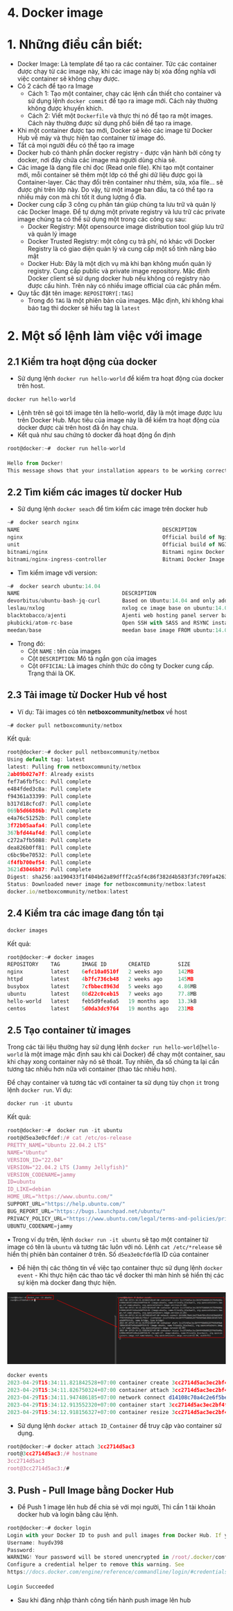 # 4. Docker image

# 1. Những điều cần biết:

- Docker Image: Là template để tạo ra các container. Tức các container được chạy từ các image này, khi các image này bị xóa đồng nghĩa với việc container sẽ không chạy được.
- Có 2 cách để tạo ra Image
    - Cách 1: Tạo một container, chạy các lệnh cần thiết cho container và sử dụng lệnh `docker commit` để tạo ra image mới. Cách này thường không được khuyến khích.
    - Cách 2: Viết một `Dockerfile` và thực thi nó để tạo ra một images. Cách này thường được sử dụng phổ biến để tạo ra image.
- Khi một container được tạo mới, Docker sẽ kéo các image từ Docker Hub về máy và thực hiện tạo container từ image đó.
- Tất cả mọi người đều có thể tạo ra image
- Docker hub có thành phần docker registry - được vận hành bởi công ty docker, nơi đây chứa các image mà người dùng chia sẻ.
- Các image là dạng file chỉ đọc (Read onle file). Khi tạo một container  mới, mỗi container sẽ thêm một lớp có thể ghi dữ liệu được gọi là Container-layer. Các thay đổi trên container như thêm, sửa, xóa file… sẽ được ghi trên lớp này. Do vậy, từ một image ban đầu, ta có thể tạo ra nhiều máy con mà chỉ tốt ít dung lượng ổ đĩa.
- Docker cung cấp 3 công cụ phân tán giúp chúng ta lưu trữ và quản lý các Docker Image. Để tự dựng một private registry và lưu trữ các private image chúng ta có thể sử dụng một trong các công cụ sau:
    - Docker Registry: Một opensource image distribution tool giúp lưu trữ và quản lý image
    - Docker Trusted Registry: một công cụ trả phí, nó khác với Docker Registry là có giao diện quản lý và cung cấp một số tính năng bảo mật
    - Docker Hub: Đây là một dịch vụ mà khi bạn không muốn quản lý registry. Cung cấp public và private image repository. Mặc định Docker client sẽ sử dụng docker hub nếu không có registry nào được cấu hình. Trên này có nhiều image official của các phần mềm.
- Quy tắc đặt tên image: `REPOSITORY[:TAG]`
    - Trong đó `TAG` là một phiên bản của images. Mặc định, khi không khai báo tag thì docker sẽ hiểu tag là `latest`

# 2. Một số lệnh làm việc với image

## 2.1 Kiểm tra hoạt động của docker

- Sử dụng lệnh `docker run hello-world` để kiểm tra hoạt động của docker trên host.

```jsx
docker run hello-world
```

- Lệnh trên sẽ gọi tới image tên là hello-world, đây là một image được lưu trên Docker Hub. Mục tiêu của image này là để kiểm tra hoạt động của docker được cài trên host đã ổn hay chưa.
- Kết quả như sau chứng tỏ docker đã hoạt động ổn định

```jsx
root@docker:~#  docker run hello-world

Hello from Docker!
This message shows that your installation appears to be working correctly.
```

## 2.2 Tìm kiếm các images từ docker Hub

- Sử dụng lệnh `docker seach` để tìm kiếm các image trên docker hub

```jsx
~#  docker search nginx
NAME                                              DESCRIPTION                                     STARS     OFFICIAL   AUTOMATED
nginx                                             Official build of Nginx.                        18433     [OK]       
unit                                              Official build of NGINX Unit: a polyglot app…   0         [OK]       
bitnami/nginx                                     Bitnami nginx Docker Image                      159                  [OK]
bitnami/nginx-ingress-controller                  Bitnami Docker Image for NGINX Ingress Contr…   25                   [OK]
```

- Tìm kiểm image với version:

```jsx
~#  docker search ubuntu:14.04
NAME                                 DESCRIPTION                                     STARS     OFFICIAL   AUTOMATED
devorbitus/ubuntu-bash-jq-curl       Based on Ubuntu:14.04 and only adding curl a…   0                    
leslau/nxlog                         nxlog ce image base on ubuntu:14.04             2                    [OK]
blacktobacco/ajenti                  Ajenti web hosting panel server based on Ubu…   7                    [OK]
pkubicki/atom-rc-base                Open SSH with SASS and RSYNC installed on Ub…   1                    
meedan/base                          meedan base image FROM ubuntu:14.04             0                    [OK]
```

- Trong đó:
    - Cột `NAME` : tên của images
    - Cột `DESCRIPTION`: Mô tả ngắn gọn của images
    - Cột `OFFICIAL`: Là images chính thức do công ty Docker cung cấp. Trạng thái là OK.

## 2.3 Tải image từ Docker Hub về host

- Ví dụ: Tải images có tên **netboxcommunity/netbox** về host

```jsx
~# docker pull netboxcommunity/netbox
```

Kết quả:

```jsx
root@docker:~# docker pull netboxcommunity/netbox  
Using default tag: latest
latest: Pulling from netboxcommunity/netbox
2ab09b027e7f: Already exists 
fef7a6fbf5cc: Pull complete 
e484fded3c8a: Pull complete 
f94361a33399: Pull complete 
b317d18cfcd7: Pull complete 
069b5d66886b: Pull complete 
e4a76c51252b: Pull complete 
3f72b05aafa4: Pull complete 
367bfd44af4d: Pull complete 
c272a7fb5088: Pull complete 
dea826b0ff81: Pull complete 
c6bc9be70532: Pull complete 
4f4fb700ef54: Pull complete 
3621d3046b87: Pull complete 
Digest: sha256:aa190433f1f404b62a89dfff2ca5f4c86f382d4b583f3fc709fa426376d4d23d
Status: Downloaded newer image for netboxcommunity/netbox:latest
docker.io/netboxcommunity/netbox:latest
```

## 2.4 Kiểm tra các image đang tồn tại

```jsx
docker images
```

Kết quả:

```jsx
root@docker:~# docker images
REPOSITORY    TAG       IMAGE ID       CREATED         SIZE
nginx         latest    6efc10a0510f   2 weeks ago     142MB
httpd         latest    4b7fc736cb48   2 weeks ago     145MB
busybox       latest    7cfbbec8963d   5 weeks ago     4.86MB
ubuntu        latest    08d22c0ceb15   7 weeks ago     77.8MB
hello-world   latest    feb5d9fea6a5   19 months ago   13.3kB
centos        latest    5d0da3dc9764   19 months ago   231MB
```

## 2.5 Tạo container từ images

Trong các tài liệu thường hay sử dụng lệnh `docker run hello-world`(`hello-world` là một image mặc định sau khi cài Docker) để chạy một container, sau khi chạy xong container này nó sẽ thoát. Tuy nhiên, đa số chúng ta lại cần tương tác nhiều hơn nữa với container (thao tác nhiều hơn).

Để chạy container và tương tác với container ta sử dụng tùy chọn `it` trong lệnh `docker run`. Ví dụ:

```jsx
docker run -it ubuntu
```

Kết quả:

```jsx
root@docker:~#  docker run -it ubuntu
root@d5ea3e0cfdef:/# cat /etc/os-release 
PRETTY_NAME="Ubuntu 22.04.2 LTS"
NAME="Ubuntu"
VERSION_ID="22.04"
VERSION="22.04.2 LTS (Jammy Jellyfish)"
VERSION_CODENAME=jammy
ID=ubuntu
ID_LIKE=debian
HOME_URL="https://www.ubuntu.com/"
SUPPORT_URL="https://help.ubuntu.com/"
BUG_REPORT_URL="https://bugs.launchpad.net/ubuntu/"
PRIVACY_POLICY_URL="https://www.ubuntu.com/legal/terms-and-policies/privacy-policy"
UBUNTU_CODENAME=jammy
```

• Trong ví dụ trên, lệnh `docker run -it ubuntu` sẽ tạo một container từ image có tên là `ubuntu` và tương tác luôn với nó. Lệnh `cat /etc/*release` sẽ hiển thị phiên bản container ở trên. Số `d5ea3e0cfdef`là ID của container

- Để hiện thị các thông tin về việc tạo container thực sử dụng lệnh `docker event` - Khi thực hiện các thao tác về docker thì màn hình sẽ hiển thị các sự kiện mà docker đang thực hiện.

![Untitled](image/docker-image-1.png)

```jsx
docker events
2023-04-29T15:34:11.821842528+07:00 container create 3cc2714d5ac3ec2bf4ff68d601297fb99d48ab388dc603d57e46a2eb0f914c91 (image=ubuntu, name=friendly_blackwell, org.opencontainers.image.ref.name=ubuntu, org.opencontainers.image.version=22.04)
2023-04-29T15:34:11.826750324+07:00 container attach 3cc2714d5ac3ec2bf4ff68d601297fb99d48ab388dc603d57e46a2eb0f914c91 (image=ubuntu, name=friendly_blackwell, org.opencontainers.image.ref.name=ubuntu, org.opencontainers.image.version=22.04)
2023-04-29T15:34:11.947486185+07:00 network connect d14108c70a4c2e6f5bebf86cd5621d39a6605dff05fdfd4be2b7dd9c8c7f83c7 (container=3cc2714d5ac3ec2bf4ff68d601297fb99d48ab388dc603d57e46a2eb0f914c91, name=bridge, type=bridge)
2023-04-29T15:34:12.913552320+07:00 container start 3cc2714d5ac3ec2bf4ff68d601297fb99d48ab388dc603d57e46a2eb0f914c91 (image=ubuntu, name=friendly_blackwell, org.opencontainers.image.ref.name=ubuntu, org.opencontainers.image.version=22.04)
2023-04-29T15:34:12.918156327+07:00 container resize 3cc2714d5ac3ec2bf4ff68d601297fb99d48ab388dc603d57e46a2eb0f914c91 (height=27, image=ubuntu, name=friendly_blackwell, org.opencontainers.image.ref.name=ubuntu, org.opencontainers.image.version=22.04, width=91)
```

- Sử dụng lệnh `docker attach ID_Container` để truy cập vào container sử dụng.

```jsx
root@docker:~# docker attach 3cc2714d5ac3
root@3cc2714d5ac3:/# hostname 
3cc2714d5ac3
root@3cc2714d5ac3:/#
```

## 3. Push - Pull Image bằng Docker Hub

- Để Push 1 image lên hub để chia sẻ với mọi người, Thì cần 1 tài khoản docker hub và login bằng câu lệnh.

```jsx
root@docker:~# docker login
Login with your Docker ID to push and pull images from Docker Hub. If you don't have a Docker ID, head over to https://hub.docker.com to create one.
Username: huydv398
Password: 
WARNING! Your password will be stored unencrypted in /root/.docker/config.json.
Configure a credential helper to remove this warning. See
https://docs.docker.com/engine/reference/commandline/login/#credentials-store

Login Succeeded
```

- Sau khi đăng nhập thành công tiến hành push image lên hub

```jsx

```